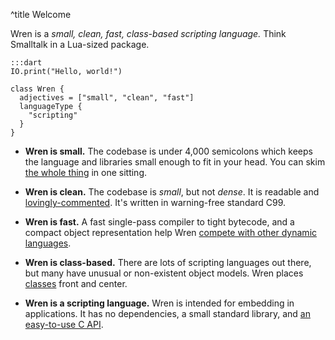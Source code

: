 ^title Welcome

Wren is a *small, clean, fast, class-based scripting language.* Think Smalltalk
in a Lua-sized package.

    :::dart
    IO.print("Hello, world!")

    class Wren {
      adjectives = ["small", "clean", "fast"]
      languageType {
        "scripting"
      }
    }

 *  **Wren is small.** The codebase is under 4,000 semicolons which keeps the
    language and libraries small enough to fit in your head. You can skim
    [the whole thing][src] in one sitting.

 *  **Wren is clean.** The codebase is *small*, but not *dense*. It is readable
    and [lovingly-commented][nan]. It's written in warning-free standard C99.

 *  **Wren is fast.** A fast single-pass compiler to tight bytecode, and a
    compact object representation help Wren [compete with other dynamic
    languages][perf].

 *  **Wren is class-based.** There are lots of scripting languages out there,
    but many have unusual or non-existent object models. Wren places
    [classes][] front and center.

 *  **Wren is a scripting language.** Wren is intended for embedding in
    applications. It has no dependencies, a small standard library,
    and [an easy-to-use C API][embedding].

[src]: https://github.com/munificent/wren/tree/master/src
[nan]: https://github.com/munificent/wren/blob/46c1ba92492e9257aba6418403161072d640cb29/src/wren_value.h#L378-L433
[perf]: performance.html
[classes]: classes.html
[embedding]: embedding-api.html
